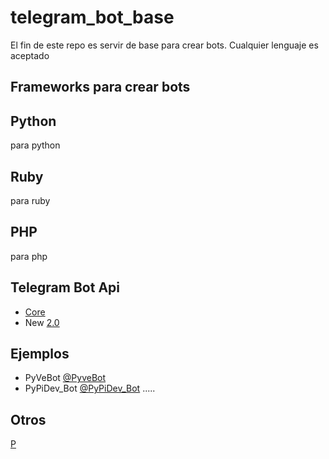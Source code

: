 # telegram_bot_base
El fin de este repo es servir de base para crear bots. Cualquier lenguaje es aceptado

Frameworks para crear bots
--------------------------

Python
------
para python

Ruby
----
para ruby

PHP
---
para php

Telegram Bot Api
----------------

* [Core](https://core.telegram.org/bots/api)
* New [2.0](https://core.telegram.org/bots/2-0-intro)

Ejemplos
--------

* PyVeBot [@PyveBot](http://telegram.me/pyvebot)
* PyPiDev_Bot [@PyPiDev_Bot](http://telegram.me/PyPiDev_Bot)
.....

## Otros
[P](http://www.5m.org/"hola")
